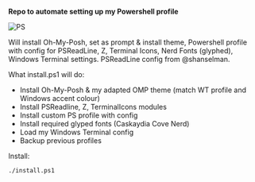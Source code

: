 **Repo to automate setting up my Powershell profile**

![PS](https://i.imgur.com/rMu15Tk.gif)

Will install Oh-My-Posh, set as prompt & install theme, Powershell profile with config for PSReadLine, Z, Terminal Icons, Nerd Fonts (glyphed), Windows Terminal settings. PSReadLine config from @shanselman.

What install.ps1 will do:

- Install Oh-My-Posh & my adapted OMP theme (match WT profile and Windows accent colour)
- Install PSReadline, Z, TerminalIcons modules
- Install custom PS profile with config
- Install required glyped fonts (Caskaydia Cove Nerd)
- Load my Windows Terminal config
- Backup previous profiles


Install:

```./install.ps1```
